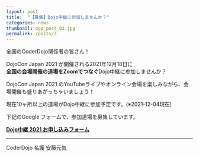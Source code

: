 ```yaml
---
layout: post
title:  "【募集】Dojo中継に参加しませんか？"
categories: news
thumbnail: ogp_post_03.jpg
permalink: /posts/3
---
```


全国のCoderDojo関係者の皆さん！

DojoCon Japan 2021 が開催される2021年12月18日に
<br>**全国の会場開催の道場をZoomでつなぐ**Dojo中継に参加しませんか？

DojoCon Japan 2021 のYouTubeライブやオンライン会場を楽しみながら、会場開催も盛りあがっちゃいましょう！

現在10ヶ所以上の道場がDojo中継に参加予定です。(※2021-12-04現在)

下記のGoogle フォームで、参加道場を募集しています。

**[Dojo中継 2021 お申し込みフォーム](https://forms.gle/XDiCGLMAnYwDKRQt9)**

---

CoderDojo 名護 安藤元気

